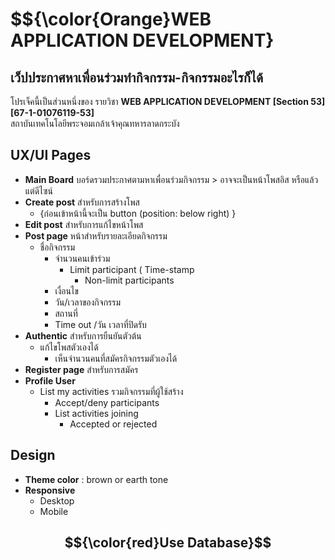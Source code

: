 # $${\color{Orange}WEB APPLICATION DEVELOPMENT}



## เว็ปประกาศหาเพื่อนร่วมทำกิจกรรม-กิจกรรมอะไรก็ได้
โปรเจ็คนี้เป็นส่วนหนึ่งของ รายวิชา **WEB APPLICATION DEVELOPMENT [Section 53][67-1-01076119-53]**  
สถาบันเทคโนโลยีพระจอมเกล้าเจ้าคุณทหารลาดกระบัง
## UX/UI Pages

 - **Main Board** บอร์ดรวมประกาศตามหาเพื่อนร่วมกิจกรรม > อาจจะเป็นหน้าโพสอิส หรือแล้วแต่ดีไซน์
- **Create post** สำหรับการสร้างโพส
	-  {ก่อนเข้าหน้านี้จะเป็น button (position: below right) }
-   **Edit post** สำหรับการแก้ไขหน้าโพส
-   **Post page** หน้าสำหรับรายละเอียดกิจกรรม
	- ชื่อกิจกรรม
		- จำนวนคนเข้าร่วม
			- Limit participant ( Time-stamp
				- Non-limit participants
		-   เงื่อนไข
		-   วัน/เวลาของกิจกรรม
		-   สถานที่
		-   Time out /วัน เวลาที่ปิดรับ
-   **Authentic** สำหรับการยืนยันตัวต้น
    -   แก้ไขโพสตัวเองได้
        -   เห็นจำนวนคนที่สมัครกิจกรรมตัวเองได้
 -   **Register page** สำหรับการสมัคร
-   **Profile User**
    -   List my activities รวมกิจกรรมที่ผู้ใช้สร้าง
        -   Accept/deny participants
        -   List activities joining
            -   Accepted or rejected
## Design

-   **Theme color** : brown or earth tone
-   **Responsive**
    -   Desktop
    -   Mobile

## $${\color{red}Use Database}$$
